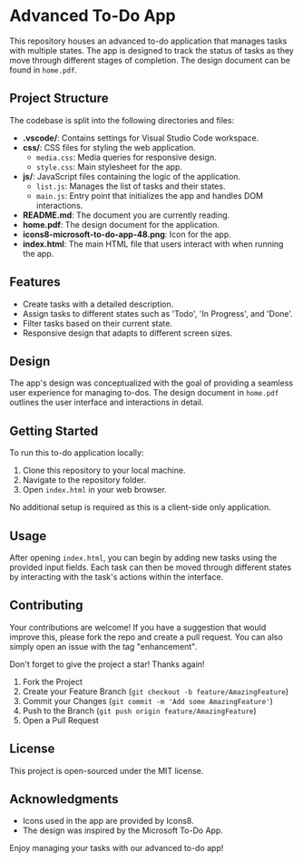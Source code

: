 # Advanced To-Do App

This repository houses an advanced to-do application that manages tasks with multiple states. The app is designed to track the status of tasks as they move through different stages of completion. The design document can be found in `home.pdf`.

## Project Structure

The codebase is split into the following directories and files:

- **.vscode/**: Contains settings for Visual Studio Code workspace.
- **css/**: CSS files for styling the web application.
  - `media.css`: Media queries for responsive design.
  - `style.css`: Main stylesheet for the app.
- **js/**: JavaScript files containing the logic of the application.
  - `list.js`: Manages the list of tasks and their states.
  - `main.js`: Entry point that initializes the app and handles DOM interactions.
- **README.md**: The document you are currently reading.
- **home.pdf**: The design document for the application.
- **icons8-microsoft-to-do-app-48.png**: Icon for the app.
- **index.html**: The main HTML file that users interact with when running the app.

## Features

- Create tasks with a detailed description.
- Assign tasks to different states such as 'Todo', 'In Progress', and 'Done'.
- Filter tasks based on their current state.
- Responsive design that adapts to different screen sizes.

## Design

The app's design was conceptualized with the goal of providing a seamless user experience for managing to-dos. The design document in `home.pdf` outlines the user interface and interactions in detail.

## Getting Started

To run this to-do application locally:

1. Clone this repository to your local machine.
2. Navigate to the repository folder.
3. Open `index.html` in your web browser.

No additional setup is required as this is a client-side only application.

## Usage

After opening `index.html`, you can begin by adding new tasks using the provided input fields. Each task can then be moved through different states by interacting with the task's actions within the interface.

## Contributing

Your contributions are welcome! If you have a suggestion that would improve this, please fork the repo and create a pull request. You can also simply open an issue with the tag "enhancement".

Don't forget to give the project a star! Thanks again!

1. Fork the Project
2. Create your Feature Branch (`git checkout -b feature/AmazingFeature`)
3. Commit your Changes (`git commit -m 'Add some AmazingFeature'`)
4. Push to the Branch (`git push origin feature/AmazingFeature`)
5. Open a Pull Request

## License

This project is open-sourced under the MIT license.

## Acknowledgments

- Icons used in the app are provided by Icons8.
- The design was inspired by the Microsoft To-Do App.

Enjoy managing your tasks with our advanced to-do app!
